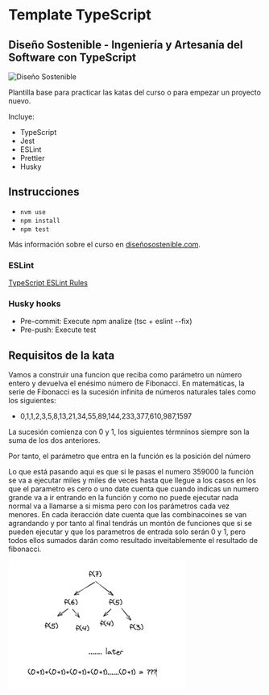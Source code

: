# Template TypeScript
## Diseño Sostenible - Ingeniería y Artesanía del Software con TypeScript
![Diseño Sostenible](coverds.png)

Plantilla base para practicar las katas del curso o para empezar un proyecto nuevo.

Incluye:
* TypeScript
* Jest
* ESLint
* Prettier
* Husky

## Instrucciones
* `nvm use`
* `npm install`
* `npm test`

Más información sobre el curso en [diseñosostenible.com](https://diseñosostenible.com).

### ESLint
[TypeScript ESLint Rules](https://github.com/typescript-eslint/typescript-eslint/tree/master/packages/eslint-plugin)

### Husky hooks
* Pre-commit: Execute npm analize (tsc + eslint --fix)
* Pre-push: Execute test

## Requisitos de la kata

Vamos a construir una funcion que reciba como parámetro un número entero y devuelva el enésimo número de Fibonacci. 
En matemáticas, la serie de Fibonacci es la sucesión infinita de números naturales tales como los siguientes:

* 0,1,1,2,3,5,8,13,21,34,55,89,144,233,377,610,987,1597

La sucesión comienza con 0 y 1, los siguientes térmninos siempre son la suma de los dos anteriores.

Por tanto, el parámetro que entra en la función es la posición del número 

Lo que está pasando aqui es que si le pasas el numero 359000 la función se va a ejecutar miles y miles de veces hasta 
que llegue a los casos en los que el parametro es cero o uno date cuenta que cuando indicas un numero grande va a ir 
entrando en la función y como no puede ejecutar nada normal va a llamarse a si misma pero con los parámetros cada vez menores.
En cada iteracción date cuenta que las combinacoines se van agrandando y por tanto al final tendrás un montón de funciones 
que si se pueden ejecutar y que los parametros de entrada  solo serán 0 y 1, pero todos ellos sumados darán como resultado inveitablemente el resultado de fibonacci.

![img.png](img.png)

